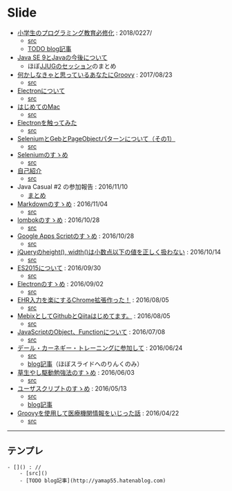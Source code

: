 # Slide
- [小学生のプログラミング教育必修化](http://yamap55.github.io/Slide/index.html?slide=20180227/programming_education.md) : 2018/0227/
    - [src](https://github.com/yamap55/Slide/blob/master/20180227/programming_education.md)
    - [TODO blog記事](http://yamap55.hatenablog.com)
- [Java SE 9とJavaの今後について](http://yamap55.github.io/Slide/index.html?slide=20171024/java9.md)
  - ほぼ[JJUGのセッション](https://www.youtube.com/watch?v=XT2tIh9r6Eo)のまとめ
- [何かしなきゃと思っているあなたにGroovy](http://yamap55.github.io/Slide/index.html?slide=20170823/firstGroovy.md) : 2017/08/23
  - [src](https://github.com/yamap55/Slide/blob/master/20170823/firstGroovy.md)
- [Electronについて](http://yamap55.github.io/Slide/index.html?slide=20170427/electron.md)
  - [src](https://github.com/yamap55/Slide/blob/master/20170427/electron.md)
- [はじめてのMac](http://yamap55.github.io/Slide/index.html?slide=20170113/first_mac.md)
  - [src](https://github.com/yamap55/Slide/blob/master/20170113/first_mac.md)
- [Electronを触ってみた](http://yamap55.github.io/Slide/index.html?slide=20161226/electron.md)
  - [src](https://github.com/yamap55/Slide/blob/master/20161226/electron.md)
- [SeleniumとGebとPageObjectパターンについて（その1）](http://yamap55.github.io/Slide/index.html?slide=20161216/selenium_geb.md)
  - [src](https://github.com/yamap55/Slide/blob/master/20161216/selenium_geb.md)
- [Seleniumのすゝめ](http://yamap55.github.io/Slide/index.html?slide=20161126/selenium.md)
  - [src](https://github.com/yamap55/Slide/blob/master/20161126/selenium.md)
- [自己紹介](http://yamap55.github.io/Slide/index.html?slide=20161126/self_introduction.md)
  - [src](https://github.com/yamap55/Slide/blob/master/20161126/self_introduction.md)
- Java Casual #2 の参加報告 : 2016/11/10
  - [まとめ](https://github.com/yamap55/work/blob/master/20161107_java_casual/memo.md)
- [Markdownのすゝめ](http://yamap55.github.io/Slide/index.html?slide=20161104/markdown.md) : 2016/11/04
    - [src](https://github.com/yamap55/Slide/blob/master/20161104/markdown.md)
- [lombokのすゝめ](http://yamap55.github.io/Slide/index.html?slide=20161028/lombok.md) : 2016/10/28
  - [src](https://github.com/yamap55/Slide/blob/master/20161028/lombok.md)
- [Google Apps Scriptのすゝめ](http://yamap55.github.io/Slide/index.html?slide=20161028/gas.md) : 2016/10/28
  - [src](https://github.com/yamap55/Slide/blob/master/20161028/gas.md)
- [jQueryのheight(), width()は小数点以下の値を正しく扱わない](http://yamap55.github.io/Slide/index.html?slide=20161014/jquery_height_width.md) : 2016/10/14
  - [src](https://github.com/yamap55/Slide/blob/master/20161014/jquery_height_width.md)
- [ES2015について](http://yamap55.github.io/Slide/index.html?slide=20160930/es2015.md) : 2016/09/30
  - [src](https://github.com/yamap55/Slide/blob/master/20160930/es2015.md)
- [Electronのすゝめ](http://yamap55.github.io/Slide/index.html?slide=20160902/electron.md) : 2016/09/02
  - [src](https://github.com/yamap55/Slide/blob/master/20160902/electron.md)
- [EHR入力を楽にするChrome拡張作った！](http://yamap55.github.io/Slide/index.html?slide=20160805/ehr_helper.md) : 2016/08/05
  - [src](https://github.com/yamap55/Slide/blob/master/20160805/ehr_helper.md)
- [MebixとしてGithubとQiitaはじめてます。](http://yamap55.github.io/Slide/index.html?slide=20160805/qiita_github.md) : 2016/08/05
  - [src](https://github.com/yamap55/Slide/blob/master/20160805/qiita_github.md)
- [JavaScriptのObject、Functionについて](http://yamap55.github.io/Slide/index.html?slide=20160708/javascript.md) : 2016/07/08
  - [src](https://github.com/yamap55/Slide/blob/master/20160708/javascript.md)
- [デール・カーネギー・トレーニングに参加して](http://yamap55.github.io/Slide/index.html?slide=20160624/dale_carnegie.md) : 2016/06/24
  - [src](https://github.com/yamap55/Slide/blob/master/20160624/dale_carnegie.md)
  - [blog記事](http://yamap55.hatenablog.com/entry/2016/06/26/190545)（ほぼスライドへのりんくのみ）
- [草生やし駆動勉強法のすゝめ](http://yamap55.github.io/Slide/index.html?slide=20160603/grow_turf_driven.md) : 2016/06/03
  - [src](https://github.com/yamap55/Slide/blob/master/20160527/grow_turf_driven.md)
- [ユーザスクリプトのすゝめ](http://yamap55.github.io/Slide/index.html?slide=20160513/user_script.md) : 2016/05/13
  - [src](https://github.com/yamap55/Slide/blob/master/20160513/user_script.md)
  - [blog記事](http://yamap55.hatenablog.com/entry/2016/05/23/011336)
- [Groovyを使用して医療機関情報をいじった話](http://yamap55.github.io/Slide/index.html?slide=20160422/site_groovy.md) : 2016/04/22
  - [src](https://github.com/yamap55/Slide/blob/master/20160422/site_groovy.md)

----

## テンプレ
```
- []() : //
    - [src]()
    - [TODO blog記事](http://yamap55.hatenablog.com)
```
